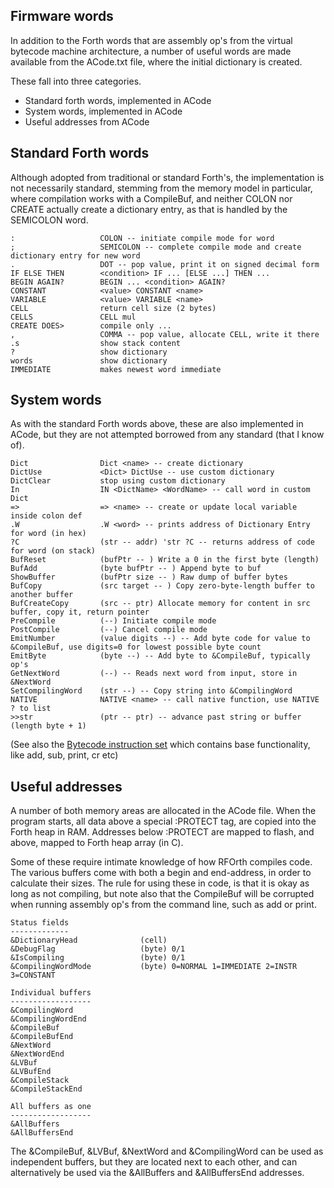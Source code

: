 Firmware words
--------------
In addition to the Forth words that are assembly op's from the virtual
bytecode machine architecture, a number of useful words are made available
from the ACode.txt file, where the initial dictionary is created.

These fall into three categories.

- Standard forth words, implemented in ACode
- System words, implemented in ACode
- Useful addresses from ACode

Standard Forth words
--------------------
Although adopted from traditional or standard Forth's, the implementation
is not necessarily standard, stemming from the memory model in particular, 
where compilation works with a CompileBuf, and neither COLON nor CREATE actually
create a dictionary entry, as that is handled by the SEMICOLON word.

```
:                   COLON -- initiate compile mode for word
;                   SEMICOLON -- complete compile mode and create dictionary entry for new word
.                   DOT -- pop value, print it on signed decimal form
IF ELSE THEN        <condition> IF ... [ELSE ...] THEN ...
BEGIN AGAIN?        BEGIN ... <condition> AGAIN?
CONSTANT            <value> CONSTANT <name>
VARIABLE            <value> VARIABLE <name>
CELL                return cell size (2 bytes)
CELLS               CELL mul
CREATE DOES>        compile only ...
,                   COMMA -- pop value, allocate CELL, write it there
.s                  show stack content
?                   show dictionary
words               show dictionary
IMMEDIATE           makes newest word immediate
```

System words
------------
As with the standard Forth words above, these are also implemented in ACode, but
they are not attempted borrowed from any standard (that I know of).

```
Dict                Dict <name> -- create dictionary
DictUse             <Dict> DictUse -- use custom dictionary
DictClear           stop using custom dictionary
In                  IN <DictName> <WordName> -- call word in custom Dict
=>                  => <name> -- create or update local variable inside colon def
.W                  .W <word> -- prints address of Dictionary Entry for word (in hex)
?C                  (str -- addr) 'str ?C -- returns address of code for word (on stack)
BufReset            (bufPtr -- ) Write a 0 in the first byte (length)
BufAdd              (byte bufPtr -- ) Append byte to buf
ShowBuffer          (bufPtr size -- ) Raw dump of buffer bytes
BufCopy             (src target -- ) Copy zero-byte-length buffer to another buffer
BufCreateCopy       (src -- ptr) Allocate memory for content in src buffer, copy it, return pointer
PreCompile          (--) Initiate compile mode
PostCompile         (--) Cancel compile mode 
EmitNumber          (value digits --) -- Add byte code for value to &CompileBuf, use digits=0 for lowest possible byte count
EmitByte            (byte --) -- Add byte to &CompileBuf, typically op's
GetNextWord         (--) -- Reads next word from input, store in &NextWord
SetCompilingWord    (str --) -- Copy string into &CompilingWord
NATIVE              NATIVE <name> -- call native function, use NATIVE ? to list 
>>str               (ptr -- ptr) -- advance past string or buffer (length byte + 1)
```

(See also the [Bytecode instruction set](InstructionSet.md) which contains base functionality, like add,
sub, print, cr etc)

Useful addresses 
----------------
A number of both memory areas are allocated in the ACode file. When the program starts,
all data above a special :PROTECT tag, are copied into the Forth heap in RAM. Addresses
below :PROTECT are mapped to flash, and above, mapped to Forth heap array (in C).

Some of these require intimate knowledge of how RFOrth compiles code. The various buffers
come with both a begin and end-address, in order to calculate their sizes. The rule for
using these in code, is that it is okay as long as not compiling, but note also that
the CompileBuf will be corrupted when running assembly op's from the command line, such
as add or print.

```
Status fields
-------------
&DictionaryHead              (cell)
&DebugFlag                   (byte) 0/1
&IsCompiling                 (byte) 0/1
&CompilingWordMode           (byte) 0=NORMAL 1=IMMEDIATE 2=INSTR 3=CONSTANT

Individual buffers
------------------
&CompilingWord
&CompilingWordEnd
&CompileBuf 
&CompileBufEnd
&NextWord
&NextWordEnd
&LVBuf
&LVBufEnd
&CompileStack
&CompileStackEnd

All buffers as one
------------------
&AllBuffers
&AllBuffersEnd 
```

The &CompileBuf, &LVBuf, &NextWord and &CompilingWord can be used as independent buffers, but
they are located next to each other, and can alternatively be used via the &AllBuffers and &AllBuffersEnd
addresses.

